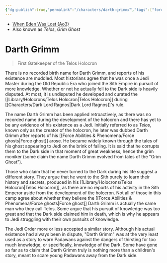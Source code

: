 ```yaml
---
{"dg-publish":true,"permalink":"/characters/darth-grimm/","tags":["forceghost","sith","sithcult","forcesensitive"]}
---
```


- [When Eden Was Lost (Ao3)](https://archiveofourown.org/works/19334440/chapters/45992584)
- Also known as *Telos*, *Grim Ghost*
# Darth Grimm
>First Gatekeeper of the Telos Holocron

There is no recorded birth name for Darth Grimm, and reports of his existence are muddled. Most historians agree that he was once a Jedi Master during the Old Republic Era who joined the Sith Empire in pursuit of more knowledge. Whether or not he actually fell to the Dark side is heavily disputed. At most, it is undisputed he developed and curated the [[Library/Holocrons/Telos Holocron\|Telos Holocron]] during [[Characters/Dark Lord Ragnos\|Dark Lord Ragnos]]'s rule. 

The name Darth Grimm has been applied retroactively, as there was no recorded name during the development of the holocron and there has yet to be any evidence of his existence as a Jedi. Initially referred to as *Telos*, known only as the creator of the holocron, he later was dubbed Darth Grimm after reports of his [[Force Abilities & Phenomena/Force ghosts\|Force ghost]] arose. He became widely known through the tales of his ghost appearing to Jedi on the brink of falling. It is said that he corrupts them to the Dark side in that moment of great weakness, hence the grim moniker (some claim the name Darth Grimm evolved from tales of the "Grim Ghost"). 

Those who claim that he never turned to the Dark during his life suggest a different story. They argue that he went to the Sith purely to learn their history and secrets, produced in his [[Library/Holocrons/Telos Holocron\|Telos Holocron]], as there are no reports of his activity in the Sith Emperor aside from the development of the holocron. Not all of those in this camp agree about whether they believe the [[Force Abilities & Phenomena/Force ghosts\|Force ghost]] Darth Grimm is actually the same man who they call Telos. Some argue that his pursuit of knowledge was too great and that the Dark side claimed him in death, which is why he appears to Jedi struggling with their own pursuits of knowledge. 

The Jedi Order more or less accepted a similar story. Although his actual existence had always been in dispute, "Darth Grimm" was at the very least used as a story to warn Padawans against the dangers of thirsting for too much knowledge, or specifically, knowledge of the Dark. Some have gone so far as to claim that Darth Grimm truly is nothing more than a children's story, meant to scare young Padawans away from the Dark side. 